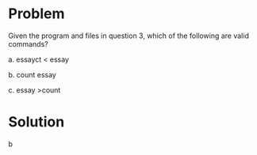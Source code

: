 # Problem
Given the program and files in question 3, which of the following are valid commands? 

a. essayct < essay

b. count essay 

c. essay >count

# Solution

b

